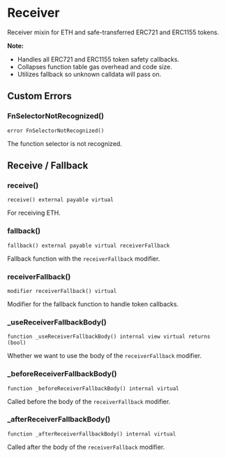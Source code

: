 # Receiver

Receiver mixin for ETH and safe-transferred ERC721 and ERC1155 tokens.


<b>Note:</b>

- Handles all ERC721 and ERC1155 token safety callbacks.
- Collapses function table gas overhead and code size.
- Utilizes fallback so unknown calldata will pass on.



<!-- customintro:start --><!-- customintro:end -->

## Custom Errors

### FnSelectorNotRecognized()

```solidity
error FnSelectorNotRecognized()
```

The function selector is not recognized.

## Receive / Fallback

### receive()

```solidity
receive() external payable virtual
```

For receiving ETH.

### fallback()

```solidity
fallback() external payable virtual receiverFallback
```

Fallback function with the `receiverFallback` modifier.

### receiverFallback()

```solidity
modifier receiverFallback() virtual
```

Modifier for the fallback function to handle token callbacks.

### _useReceiverFallbackBody()

```solidity
function _useReceiverFallbackBody() internal view virtual returns (bool)
```

Whether we want to use the body of the `receiverFallback` modifier.

### _beforeReceiverFallbackBody()

```solidity
function _beforeReceiverFallbackBody() internal virtual
```

Called before the body of the `receiverFallback` modifier.

### _afterReceiverFallbackBody()

```solidity
function _afterReceiverFallbackBody() internal virtual
```

Called after the body of the `receiverFallback` modifier.